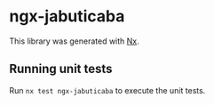 # ngx-jabuticaba

This library was generated with [Nx](https://nx.dev).

## Running unit tests

Run `nx test ngx-jabuticaba` to execute the unit tests.
